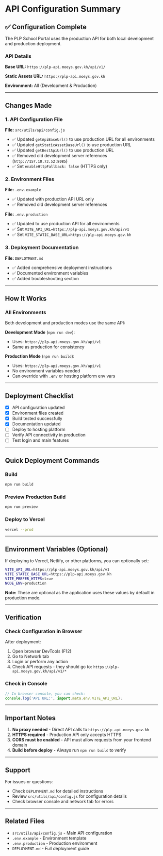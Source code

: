 # API Configuration Summary

## ✅ Configuration Complete

The PLP School Portal uses the production API for both local development and production deployment.

### API Details

**Base URL:** `https://plp-api.moeys.gov.kh/api/v1/`

**Static Assets URL:** `https://plp-api.moeys.gov.kh`

**Environment:** All (Development & Production)

---

## Changes Made

### 1. API Configuration File
**File:** `src/utils/api/config.js`

- ✅ Updated `getApiBaseUrl()` to use production URL for all environments
- ✅ Updated `getStaticAssetBaseUrl()` to use production URL
- ✅ Updated `getBestApiUrl()` to use production URL
- ✅ Removed old development server references (`http://157.10.73.52:8085`)
- ✅ Set `enableHttpFallback: false` (HTTPS only)

### 2. Environment Files

**File:** `.env.example`
- ✅ Updated with production API URL only
- ✅ Removed old development server references

**File:** `.env.production`
- ✅ Updated to use production API for all environments
- ✅ Set `VITE_API_URL=https://plp-api.moeys.gov.kh/api/v1`
- ✅ Set `VITE_STATIC_BASE_URL=https://plp-api.moeys.gov.kh`

### 3. Deployment Documentation
**File:** `DEPLOYMENT.md`
- ✅ Added comprehensive deployment instructions
- ✅ Documented environment variables
- ✅ Added troubleshooting section

---

## How It Works

### All Environments
Both development and production modes use the same API:

**Development Mode** (`npm run dev`):
- Uses: `https://plp-api.moeys.gov.kh/api/v1`
- Same as production for consistency

**Production Mode** (`npm run build`):
- Uses: `https://plp-api.moeys.gov.kh/api/v1`
- No environment variables needed
- Can override with `.env` or hosting platform env vars

---

## Deployment Checklist

- [x] API configuration updated
- [x] Environment files created
- [x] Build tested successfully
- [x] Documentation updated
- [ ] Deploy to hosting platform
- [ ] Verify API connectivity in production
- [ ] Test login and main features

---

## Quick Deployment Commands

### Build
```bash
npm run build
```

### Preview Production Build
```bash
npm run preview
```

### Deploy to Vercel
```bash
vercel --prod
```

---

## Environment Variables (Optional)

If deploying to Vercel, Netlify, or other platforms, you can optionally set:

```bash
VITE_API_URL=https://plp-api.moeys.gov.kh/api/v1
VITE_STATIC_BASE_URL=https://plp-api.moeys.gov.kh
VITE_PREFER_HTTPS=true
NODE_ENV=production
```

**Note:** These are optional as the application uses these values by default in production mode.

---

## Verification

### Check Configuration in Browser

After deployment:

1. Open browser DevTools (F12)
2. Go to Network tab
3. Login or perform any action
4. Check API requests - they should go to: `https://plp-api.moeys.gov.kh/api/v1/*`

### Check in Console

```javascript
// In browser console, you can check:
console.log('API URL:', import.meta.env.VITE_API_URL);
```

---

## Important Notes

1. **No proxy needed** - Direct API calls to `https://plp-api.moeys.gov.kh`
2. **HTTPS required** - Production API only accepts HTTPS
3. **CORS must be enabled** - API must allow requests from your frontend domain
4. **Build before deploy** - Always run `npm run build` to verify

---

## Support

For issues or questions:
- Check `DEPLOYMENT.md` for detailed instructions
- Review `src/utils/api/config.js` for configuration details
- Check browser console and network tab for errors

---

## Related Files

- `src/utils/api/config.js` - Main API configuration
- `.env.example` - Environment template
- `.env.production` - Production environment
- `DEPLOYMENT.md` - Full deployment guide
